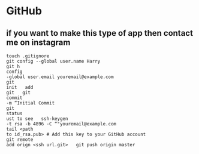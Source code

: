 # GitHub
## if you want to make this type of app then contact me on instagram 

```
touch .gitignore 
git config --global user.name Harry 
git h
config 
-global user.email youremail@example.com 
git 
init   add 
git   git 
commit 
-m “Initial Commit 
git 
status 
ust to see   ssh-keygen 
-t rsa -b 4896 -C “"youremail@example.com 
tail <path 
to id_rsa.pub> # Add this key to your GitHub account 
git remote 
add orign <ssh url.git>   git push origin master
```
